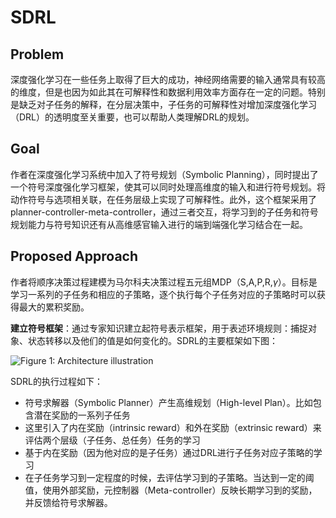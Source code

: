 # SDRL

## Problem

深度强化学习在一些任务上取得了巨大的成功，神经网络需要的输入通常具有较高的维度，但是也因为如此其在可解释性和数据利用效率方面存在一定的问题。特别是缺乏对子任务的解释，在分层决策中，子任务的可解释性对增加深度强化学习（DRL）的透明度至关重要，也可以帮助人类理解DRL的规划。



## Goal

作者在深度强化学习系统中加入了符号规划（Symbolic Planning），同时提出了一个符号深度强化学习框架，使其可以同时处理高维度的输入和进行符号规划。将动作符号与选项相关联，在任务层级上实现了可解释性。此外，这个框架采用了planner-controller-meta-controller，通过三者交互，将学习到的子任务和符号规划能力与符号知识还有从高维感官输入进行的端到端强化学习结合在一起。

## Proposed Approach

作者将顺序决策过程建模为马尔科夫决策过程五元组MDP（S,A,P,R,$\gamma$）。目标是学习一系列的子任务和相应的子策略，逐个执行每个子任务对应的子策略时可以获得最大的累积奖励。

**建立符号框架**：通过专家知识建立起符号表示框架，用于表述环境规则：捕捉对象、状态转移以及他们的值是如何变化的。SDRL的主要框架如下图：

![Figure 1: Architecture illustration](https://pdf.cdn.readpaper.com/parsed/fetch_target/3543084130dfef8b4227ca9c869b8884_3_Figure_1_785371879.png)

SDRL的执行过程如下：

- 符号求解器（Symbolic Planner）产生高维规划（High-level Plan）。比如包含潜在奖励的一系列子任务
- 这里引入了内在奖励（intrinsic reward）和外在奖励（extrinsic reward）来评估两个层级（子任务、总任务）任务的学习
- 基于内在奖励（因为他对应的是子任务）通过DRL进行子任务对应子策略的学习
- 在子任务学习到一定程度的时候，去评估学习到的子策略。当达到一定的阈值，使用外部奖励，元控制器（Meta-controller）反映长期学习到的奖励，并反馈给符号求解器。
